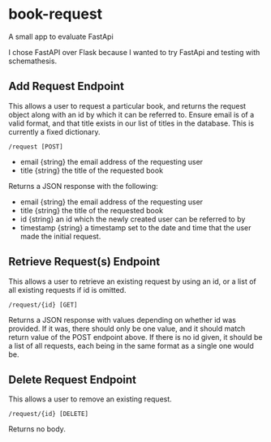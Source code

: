 # book-request

A small app to evaluate FastApi

I chose FastAPI over Flask because I wanted to try FastApi and testing with schemathesis.

## Add Request Endpoint
This allows a user to request a particular book, and returns the request object along with an id
by which it can be referred to. Ensure email is of a valid format, and that title exists in our
list of titles in the database. This is currently a fixed dictionary.

`/request [POST]`

- email {string} the email address of the requesting user
- title {string} the title of the requested book

Returns a JSON response with the following:
- email {string} the email address of the requesting user
- title {string} the title of the requested book
- id {string} an id which the newly created user can be referred to by
- timestamp {string} a timestamp set to the date and time that the user made the initial request.

## Retrieve Request(s) Endpoint
This allows a user to retrieve an existing request by using an id, or a list of all existing requests
if id is omitted.

`/request/{id} [GET]`

Returns a JSON response with values depending on whether id was provided. If it was, there
should only be one value, and it should match return value of the POST endpoint above. If there
is no id given, it should be a list of all requests, each being in the same format as a single one
would be.

## Delete Request Endpoint
This allows a user to remove an existing request.

`/request/{id} [DELETE]`

Returns no body.
